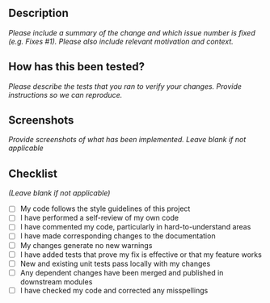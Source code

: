 ## Description
*Please include a summary of the change and which issue number is fixed (e.g. Fixes #1). Please also include relevant motivation and context.*

## How has this been tested?
*Please describe the tests that you ran to verify your changes. Provide instructions so we can reproduce.*

## Screenshots
*Provide screenshots of what has been implemented. Leave blank if not applicable*

## Checklist
*(Leave blank if not applicable)*

- [ ] My code follows the style guidelines of this project
- [ ] I have performed a self-review of my own code
- [ ] I have commented my code, particularly in hard-to-understand areas
- [ ] I have made corresponding changes to the documentation
- [ ] My changes generate no new warnings
- [ ] I have added tests that prove my fix is effective or that my feature works
- [ ] New and existing unit tests pass locally with my changes
- [ ] Any dependent changes have been merged and published in downstream modules
- [ ] I have checked my code and corrected any misspellings
